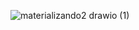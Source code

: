 ![materializando2 drawio (1)](https://github.com/climacoo/Impostos-em-Java-main/assets/135074513/0aa45363-890b-48b0-8a4f-ef56d561bf16)
